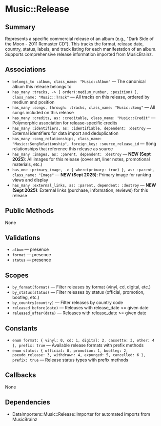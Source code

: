 # Music::Release

## Summary
Represents a specific commercial release of an album (e.g., "Dark Side of the Moon - 2011 Remaster CD"). This tracks the format, release date, country, status, labels, and track listing for each manifestation of an album. Supports comprehensive release information imported from MusicBrainz.

## Associations
- `belongs_to :album, class_name: "Music::Album"` — The canonical album this release belongs to
- `has_many :tracks, -> { order(:medium_number, :position) }, class_name: "Music::Track"` — All tracks on this release, ordered by medium and position
- `has_many :songs, through: :tracks, class_name: "Music::Song"` — All songs included on this release
- `has_many :credits, as: :creditable, class_name: "Music::Credit"` — Polymorphic association for release-specific credits
- `has_many :identifiers, as: :identifiable, dependent: :destroy` — External identifiers for data import and deduplication
- `has_many :song_relationships, class_name: "Music::SongRelationship", foreign_key: :source_release_id` — Song relationships that reference this release as source
- `has_many :images, as: :parent, dependent: :destroy` — **NEW (Sept 2025)**: All images for this release (cover art, liner notes, promotional materials, etc.)
- `has_one :primary_image, -> { where(primary: true) }, as: :parent, class_name: "Image"` — **NEW (Sept 2025)**: Primary image for ranking views and display
- `has_many :external_links, as: :parent, dependent: :destroy` — **NEW (Sept 2025)**: External links (purchase, information, reviews) for this release

## Public Methods
None

## Validations
- `album` — presence
- `format` — presence
- `status` — presence

## Scopes
- `by_format(format)` — Filter releases by format (vinyl, cd, digital, etc.)
- `by_status(status)` — Filter releases by status (official, promotion, bootleg, etc.)
- `by_country(country)` — Filter releases by country code
- `released_before(date)` — Releases with release_date <= given date
- `released_after(date)` — Releases with release_date >= given date

## Constants
- `enum format: { vinyl: 0, cd: 1, digital: 2, cassette: 3, other: 4 }, prefix: true` — Available release formats with prefix methods
- `enum status: { official: 0, promotion: 1, bootleg: 2, pseudo_release: 3, withdrawn: 4, expunged: 5, cancelled: 6 }, prefix: true` — Release status types with prefix methods

## Callbacks
None

## Dependencies
- DataImporters::Music::Release::Importer for automated imports from MusicBrainz 